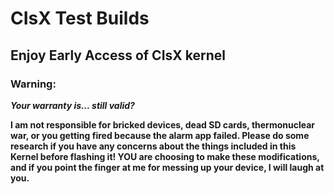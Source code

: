 # CIsX Test Builds 
## Enjoy Early Access of CIsX kernel

### Warning:
***Your warranty is... still valid?***

**I am not responsible for bricked devices, dead SD cards,
thermonuclear war, or you getting fired because the alarm app failed. Please
do some research if you have any concerns about the things included in this Kernel
before flashing it! YOU are choosing to make these modifications, and if
you point the finger at me for messing up your device, I will laugh at you.**
